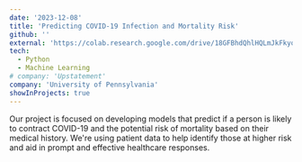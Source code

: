 ```yaml
---
date: '2023-12-08'
title: 'Predicting COVID-19 Infection and Mortality Risk'
github: ''
external: 'https://colab.research.google.com/drive/18GFBhdQhlHQLmJkFkyo-D9wRKy1odJ15?usp=sharing'
tech:
  - Python
  - Machine Learning
# company: 'Upstatement'
company: 'University of Pennsylvania'
showInProjects: true
---
```


Our project is focused on developing models that predict if a person is likely to contract COVID-19 and the potential risk of mortality based on their medical history. We're using patient data to help identify those at higher risk and aid in prompt and effective healthcare responses.
